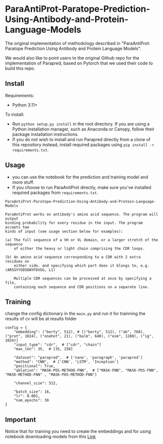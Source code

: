 # ParaAntiProt-Paratope-Prediction-Using-Antibody-and-Protein-Language-Models

The original implementation of methodology described in "ParaAntiProt: Paratope Prediction Using Antibody and Protein Language Models".

We would also like to point users to the original Github repo for the implementation of Parapred, based on Pytorch that we used their code to build this repo.

## Install

Requirements:
   * Python 3.11+ 

To install:
   * Run `python setup.py install` in the root directory. If you are using a Python installation
     manager, such as Anaconda or Canopy, follow their package installation instructions.
   * If you do not wish to install and run Parapred directly from a clone of this repository instead,
     install required packages using `pip install -r requirements.txt`.

## Usage
   * you can use the notebook for the prediction and training model and more stuff.
   * If you choose to run ParaAntiProt directly, make sure you've installed required packages from
     `requirements.txt`.

```
ParaAntiProt-Paratope-Prediction-Using-Antibody-and-Protein-Language-Models

ParaAntiProt works on antibody's amino acid sequence. The program will output
binding probability for every residue in the input. The program accepts two
kinds of input (see usage section below for examples):

(a) The full sequence of a VH or VL domain, or a larger stretch of the sequence
    of either the heavy or light chain comprising the CDR loops.

(b) An amino acid sequence corresponding to a CDR with 2 extra residues on
    either side. and specifying which part does it blongs to, e.g. (ARSGYYGDSDWYFDVGG, L1)

    Multiple CDR sequences can be processed at once by specifying a file,
    containing each sequence and CDR positions on a separate line.
```

## Training
change the config dictionary in the `main.py` and run it for trainning the results of cv will be at results folder

```
config = {
    "embedding": ("berty", 512), # [("berty", 512), ("ab", 768), ("prot", 1024), ("onehot", 21), ("balm", 640), ("esm", 1280), ("ig", 1024)]
    "input_type": "cdr",  # ["cdr", "chain"]
    "max_len": 35,  # [35, 150]

    "dataset": "parapred",  # ['nano', 'paragraph', 'parapred']
    "method": "CNN",  # ['CNN', 'LSTM', 'Inception']
    "positional": True,
    "ablation": "MASK-POS-METHOD-FNN",  # ["MASK-FNN", "MASK-POS-FNN", "MASK-METHOD-FNN" , "MASK-POS-METHOD-FNN"]

    "channel_size": 512,

    "batch_size": 16,
    "lr": 0.001,
    "num_epochs": 30
}
```
## Important
Notice that for training you need to create the embeddings and for using notebook downloading models from this [Link](https://drive.google.com/drive/folders/1VLrZWGjaRMltkCYtiuIvAwGRIVrfCDYA?usp=sharing)

